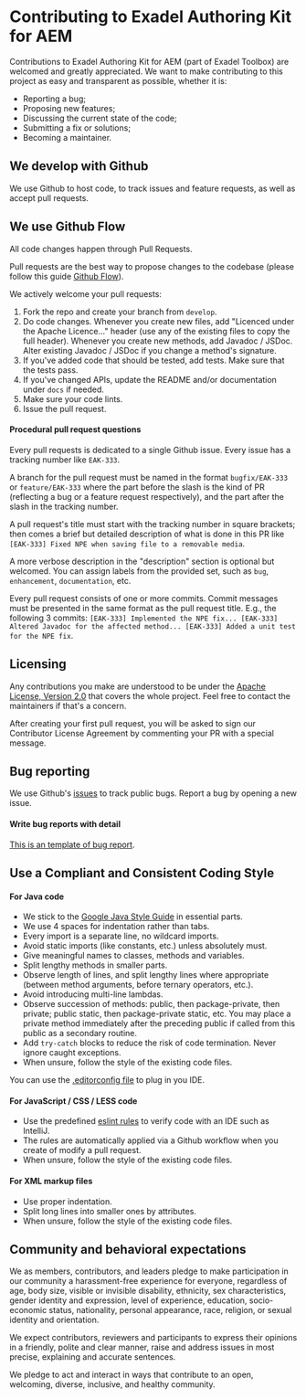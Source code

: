 # Contributing to Exadel Authoring Kit for AEM
Contributions to Exadel Authoring Kit for AEM (part of Exadel Toolbox) are welcomed and greatly appreciated. We want to make contributing to this project as easy and transparent as possible, whether it is:
- Reporting a bug;
- Proposing new features;
- Discussing the current state of the code;
- Submitting a fix or solutions;
- Becoming a maintainer.

## We develop with Github
We use Github to host code, to track issues and feature requests, as well as accept pull requests.

## We use Github Flow
All code changes happen through Pull Requests.

Pull requests are the best way to propose changes to the codebase (please follow this guide [Github Flow](https://guides.github.com/introduction/flow/index.html)).

We actively welcome your pull requests:
1. Fork the repo and create your branch from `develop`.
2. Do code changes.
   Whenever you create new files, add "Licenced under the Apache Licence..." header (use any of the existing files to copy the full header). Whenever you create new methods, add Javadoc / JSDoc. Alter existing Javadoc / JSDoc if you change a method's signature.
3. If you've added code that should be tested, add tests. Make sure that the tests pass.
4. If you've changed APIs, update the README and/or documentation under `docs` if needed.
5. Make sure your code lints.
6. Issue the pull request.

#### Procedural pull request questions

Every pull requests is dedicated to a single Github issue. Every issue has a tracking number like `EAK-333`.

A branch for the pull request must be named in the format `bugfix/EAK-333` or `feature/EAK-333` where the part before the slash is the kind of PR (reflecting a bug or a feature request respectively), and the part after the slash in the tracking number.

A pull request's title must start with the tracking number in square brackets; then comes a brief but detailed description of what is done in this PR like `[EAK-333] Fixed NPE when saving file to a removable media`.

A more verbose description in the "description" section is optional but welcomed. You can assign labels from the provided set, such as `bug`, `enhancement`, `documentation`, etc.

Every pull request consists of one or more commits. Commit messages must be presented in the same format as the pull request title. E.g., the following 3 commits: `[EAK-333] Implemented the NPE fix... [EAK-333] Altered Javadoc for the affected method... [EAK-333] Added a unit test for the NPE fix`.

## Licensing
Any contributions you make are understood to be under the  [Apache License, Version 2.0](http://www.apache.org/licenses/LICENSE-2.0) that covers the whole project. Feel free to contact the maintainers if that's a concern.

After creating your first pull request, you will be asked to sign our Contributor License Agreement by commenting your PR with a special message.

## Bug reporting
We use Github's [issues](https://github.com/exadel-inc/etoolbox-authoring-kit/issues) to track public bugs.
Report a bug by opening a new issue.

#### Write bug reports with detail
[This is an template of bug report](https://github.com/exadel-inc/repository-template/blob/main/.github/ISSUE_TEMPLATE/bug_report.md).

## Use a Compliant and Consistent Coding Style

#### For Java code

* We stick to the [Google Java Style Guide](https://google.github.io/styleguide/javaguide.html) in essential parts.
* We use 4 spaces for indentation rather than tabs.
* Every import is a separate line, no wildcard imports.
* Avoid static imports (like constants, etc.) unless absolutely must.
* Give meaningful names to classes, methods and variables.
* Split lengthy methods in smaller parts.
* Observe length of lines, and split lengthy lines where appropriate (between method arguments, before ternary operators, etc.).
* Avoid introducing multi-line lambdas.
* Observe succession of methods: public, then package-private, then private; public static, then package-private static, etc. You may place a private method immediately after the preceding public if called from this public as a secondary routine.
* Add `try-catch` blocks to reduce the risk of code termination. Never ignore caught exceptions.
* When unsure, follow the style of the existing code files.

You can use the [.editorconfig file](https://github.com/exadel-inc/etoolbox-authoring-kit/blob/master/.editorconfig) to plug in you IDE.

#### For JavaScript / CSS / LESS code

* Use the predefined [eslint rules](https://github.com/exadel-inc/etoolbox-authoring-kit/blob/master/ui.apps/.eslintrc.json) to verify code with an IDE such as IntelliJ.
* The rules are automatically applied via a Github workflow when you create of modify a pull request.
* When unsure, follow the style of the existing code files.

#### For XML markup files

* Use proper indentation.
* Split long lines into smaller ones by attributes.
* When unsure, follow the style of the existing code files.

## Community and behavioral expectations

We as members, contributors, and leaders pledge to make participation in our community a harassment-free experience for everyone, regardless of age, body size, visible or invisible disability, ethnicity, sex characteristics, gender identity and expression, level of experience, education, socio-economic status, nationality, personal appearance, race, religion, or sexual identity and orientation.

We expect contributors, reviewers and participants to express their opinions in a friendly, polite and clear manner, raise and address issues in most precise, explaining and accurate sentences.

We pledge to act and interact in ways that contribute to an open, welcoming, diverse, inclusive, and healthy community.
